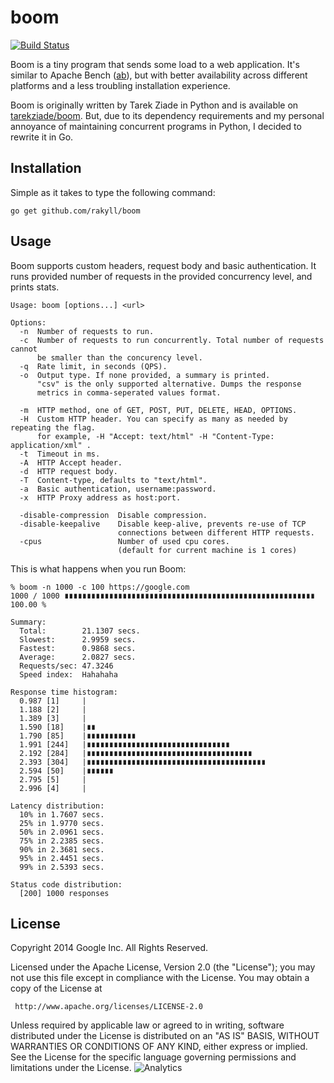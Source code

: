 # boom

[![Build Status](https://travis-ci.org/rakyll/boom.png?branch=master)](https://travis-ci.org/rakyll/boom)

Boom is a tiny program that sends some load to a web application. It's similar to Apache Bench ([ab](http://httpd.apache.org/docs/2.2/programs/ab.html)), but with better availability across different platforms and a less troubling installation experience.

Boom is originally written by Tarek Ziade in Python and is available on [tarekziade/boom](https://github.com/tarekziade/boom). But, due to its dependency requirements and my personal annoyance of maintaining concurrent programs in Python, I decided to rewrite it in Go.

## Installation

Simple as it takes to type the following command:

    go get github.com/rakyll/boom

## Usage

Boom supports custom headers, request body and basic authentication. It runs provided number of requests in the provided concurrency level, and prints stats.
~~~
Usage: boom [options...] <url>

Options:
  -n  Number of requests to run.
  -c  Number of requests to run concurrently. Total number of requests cannot
      be smaller than the concurency level.
  -q  Rate limit, in seconds (QPS).
  -o  Output type. If none provided, a summary is printed.
      "csv" is the only supported alternative. Dumps the response
      metrics in comma-seperated values format.

  -m  HTTP method, one of GET, POST, PUT, DELETE, HEAD, OPTIONS.
  -H  Custom HTTP header. You can specify as many as needed by repeating the flag.
      for example, -H "Accept: text/html" -H "Content-Type: application/xml" .
  -t  Timeout in ms.
  -A  HTTP Accept header.
  -d  HTTP request body.
  -T  Content-type, defaults to "text/html".
  -a  Basic authentication, username:password.
  -x  HTTP Proxy address as host:port.

  -disable-compression  Disable compression.
  -disable-keepalive    Disable keep-alive, prevents re-use of TCP
                        connections between different HTTP requests.
  -cpus                 Number of used cpu cores.
                        (default for current machine is 1 cores)
~~~

This is what happens when you run Boom:

	% boom -n 1000 -c 100 https://google.com
	1000 / 1000 ∎∎∎∎∎∎∎∎∎∎∎∎∎∎∎∎∎∎∎∎∎∎∎∎∎∎∎∎∎∎∎∎∎∎∎∎∎∎∎∎∎∎∎∎∎∎∎∎∎∎∎∎∎∎∎∎ 100.00 % 

	Summary:
	  Total:        21.1307 secs.
	  Slowest:      2.9959 secs.
	  Fastest:      0.9868 secs.
	  Average:      2.0827 secs.
	  Requests/sec: 47.3246
	  Speed index:  Hahahaha

	Response time histogram:
      0.987 [1]     |
      1.188 [2]     |
      1.389 [3]     |
      1.590 [18]    |∎∎
      1.790 [85]    |∎∎∎∎∎∎∎∎∎∎∎
      1.991 [244]   |∎∎∎∎∎∎∎∎∎∎∎∎∎∎∎∎∎∎∎∎∎∎∎∎∎∎∎∎∎∎∎∎
      2.192 [284]   |∎∎∎∎∎∎∎∎∎∎∎∎∎∎∎∎∎∎∎∎∎∎∎∎∎∎∎∎∎∎∎∎∎∎∎∎∎
      2.393 [304]   |∎∎∎∎∎∎∎∎∎∎∎∎∎∎∎∎∎∎∎∎∎∎∎∎∎∎∎∎∎∎∎∎∎∎∎∎∎∎∎∎
      2.594 [50]    |∎∎∎∎∎∎
      2.795 [5]     |
      2.996 [4]     |

	Latency distribution:
	  10% in 1.7607 secs.
	  25% in 1.9770 secs.
	  50% in 2.0961 secs.
	  75% in 2.2385 secs.
	  90% in 2.3681 secs.
	  95% in 2.4451 secs.
	  99% in 2.5393 secs.

	Status code distribution:
	  [200]	1000 responses

## License

Copyright 2014 Google Inc. All Rights Reserved.

Licensed under the Apache License, Version 2.0 (the "License");
you may not use this file except in compliance with the License.
You may obtain a copy of the License at

     http://www.apache.org/licenses/LICENSE-2.0

Unless required by applicable law or agreed to in writing, software
distributed under the License is distributed on an "AS IS" BASIS,
WITHOUT WARRANTIES OR CONDITIONS OF ANY KIND, either express or implied.
See the License for the specific language governing permissions and
limitations under the License. ![Analytics](https://ga-beacon.appspot.com/UA-46881978-1/boom?pixel)

